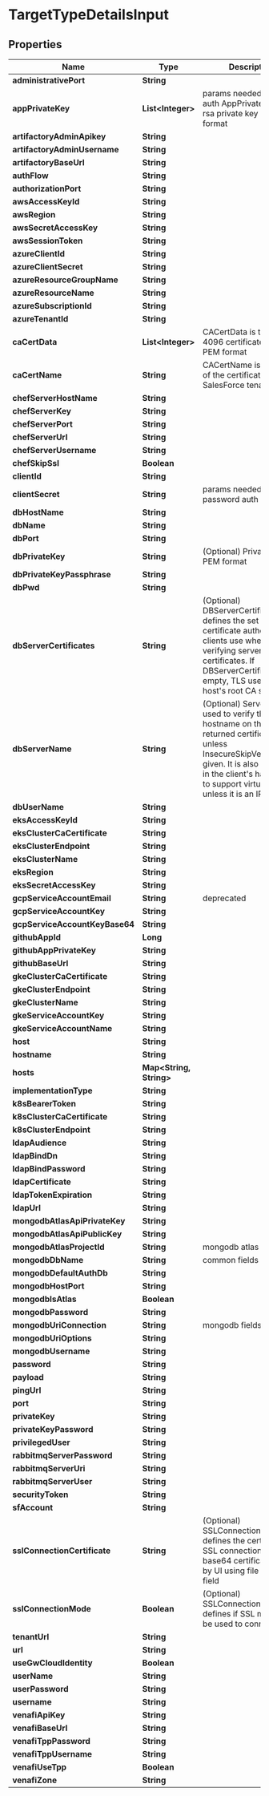 

# TargetTypeDetailsInput

## Properties

Name | Type | Description | Notes
------------ | ------------- | ------------- | -------------
**administrativePort** | **String** |  |  [optional]
**appPrivateKey** | **List&lt;Integer&gt;** | params needed for jwt auth AppPrivateKey is the rsa private key in PEM format |  [optional]
**artifactoryAdminApikey** | **String** |  |  [optional]
**artifactoryAdminUsername** | **String** |  |  [optional]
**artifactoryBaseUrl** | **String** |  |  [optional]
**authFlow** | **String** |  |  [optional]
**authorizationPort** | **String** |  |  [optional]
**awsAccessKeyId** | **String** |  |  [optional]
**awsRegion** | **String** |  |  [optional]
**awsSecretAccessKey** | **String** |  |  [optional]
**awsSessionToken** | **String** |  |  [optional]
**azureClientId** | **String** |  |  [optional]
**azureClientSecret** | **String** |  |  [optional]
**azureResourceGroupName** | **String** |  |  [optional]
**azureResourceName** | **String** |  |  [optional]
**azureSubscriptionId** | **String** |  |  [optional]
**azureTenantId** | **String** |  |  [optional]
**caCertData** | **List&lt;Integer&gt;** | CACertData is the rsa 4096 certificate data in PEM format |  [optional]
**caCertName** | **String** | CACertName is the name of the certificate in SalesForce tenant |  [optional]
**chefServerHostName** | **String** |  |  [optional]
**chefServerKey** | **String** |  |  [optional]
**chefServerPort** | **String** |  |  [optional]
**chefServerUrl** | **String** |  |  [optional]
**chefServerUsername** | **String** |  |  [optional]
**chefSkipSsl** | **Boolean** |  |  [optional]
**clientId** | **String** |  |  [optional]
**clientSecret** | **String** | params needed for password auth |  [optional]
**dbHostName** | **String** |  |  [optional]
**dbName** | **String** |  |  [optional]
**dbPort** | **String** |  |  [optional]
**dbPrivateKey** | **String** | (Optional) Private Key in PEM format |  [optional]
**dbPrivateKeyPassphrase** | **String** |  |  [optional]
**dbPwd** | **String** |  |  [optional]
**dbServerCertificates** | **String** | (Optional) DBServerCertificates defines the set of root certificate authorities that clients use when verifying server certificates. If DBServerCertificates is empty, TLS uses the host&#39;s root CA set. |  [optional]
**dbServerName** | **String** | (Optional) ServerName is used to verify the hostname on the returned certificates unless InsecureSkipVerify is given. It is also included in the client&#39;s handshake to support virtual hosting unless it is an IP address. |  [optional]
**dbUserName** | **String** |  |  [optional]
**eksAccessKeyId** | **String** |  |  [optional]
**eksClusterCaCertificate** | **String** |  |  [optional]
**eksClusterEndpoint** | **String** |  |  [optional]
**eksClusterName** | **String** |  |  [optional]
**eksRegion** | **String** |  |  [optional]
**eksSecretAccessKey** | **String** |  |  [optional]
**gcpServiceAccountEmail** | **String** | deprecated |  [optional]
**gcpServiceAccountKey** | **String** |  |  [optional]
**gcpServiceAccountKeyBase64** | **String** |  |  [optional]
**githubAppId** | **Long** |  |  [optional]
**githubAppPrivateKey** | **String** |  |  [optional]
**githubBaseUrl** | **String** |  |  [optional]
**gkeClusterCaCertificate** | **String** |  |  [optional]
**gkeClusterEndpoint** | **String** |  |  [optional]
**gkeClusterName** | **String** |  |  [optional]
**gkeServiceAccountKey** | **String** |  |  [optional]
**gkeServiceAccountName** | **String** |  |  [optional]
**host** | **String** |  |  [optional]
**hostname** | **String** |  |  [optional]
**hosts** | **Map&lt;String, String&gt;** |  |  [optional]
**implementationType** | **String** |  |  [optional]
**k8sBearerToken** | **String** |  |  [optional]
**k8sClusterCaCertificate** | **String** |  |  [optional]
**k8sClusterEndpoint** | **String** |  |  [optional]
**ldapAudience** | **String** |  |  [optional]
**ldapBindDn** | **String** |  |  [optional]
**ldapBindPassword** | **String** |  |  [optional]
**ldapCertificate** | **String** |  |  [optional]
**ldapTokenExpiration** | **String** |  |  [optional]
**ldapUrl** | **String** |  |  [optional]
**mongodbAtlasApiPrivateKey** | **String** |  |  [optional]
**mongodbAtlasApiPublicKey** | **String** |  |  [optional]
**mongodbAtlasProjectId** | **String** | mongodb atlas fields |  [optional]
**mongodbDbName** | **String** | common fields |  [optional]
**mongodbDefaultAuthDb** | **String** |  |  [optional]
**mongodbHostPort** | **String** |  |  [optional]
**mongodbIsAtlas** | **Boolean** |  |  [optional]
**mongodbPassword** | **String** |  |  [optional]
**mongodbUriConnection** | **String** | mongodb fields |  [optional]
**mongodbUriOptions** | **String** |  |  [optional]
**mongodbUsername** | **String** |  |  [optional]
**password** | **String** |  |  [optional]
**payload** | **String** |  |  [optional]
**pingUrl** | **String** |  |  [optional]
**port** | **String** |  |  [optional]
**privateKey** | **String** |  |  [optional]
**privateKeyPassword** | **String** |  |  [optional]
**privilegedUser** | **String** |  |  [optional]
**rabbitmqServerPassword** | **String** |  |  [optional]
**rabbitmqServerUri** | **String** |  |  [optional]
**rabbitmqServerUser** | **String** |  |  [optional]
**securityToken** | **String** |  |  [optional]
**sfAccount** | **String** |  |  [optional]
**sslConnectionCertificate** | **String** | (Optional) SSLConnectionCertificate defines the certificate for SSL connection. Must be base64 certificate loaded by UI using file loader field |  [optional]
**sslConnectionMode** | **Boolean** | (Optional) SSLConnectionMode defines if SSL mode will be used to connect to DB |  [optional]
**tenantUrl** | **String** |  |  [optional]
**url** | **String** |  |  [optional]
**useGwCloudIdentity** | **Boolean** |  |  [optional]
**userName** | **String** |  |  [optional]
**userPassword** | **String** |  |  [optional]
**username** | **String** |  |  [optional]
**venafiApiKey** | **String** |  |  [optional]
**venafiBaseUrl** | **String** |  |  [optional]
**venafiTppPassword** | **String** |  |  [optional]
**venafiTppUsername** | **String** |  |  [optional]
**venafiUseTpp** | **Boolean** |  |  [optional]
**venafiZone** | **String** |  |  [optional]



